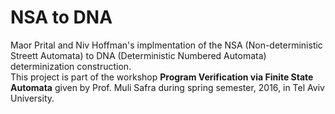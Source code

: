 # NSA to DNA
Maor Prital and Niv Hoffman's implmentation of the NSA (Non-deterministic Streett Automata) to DNA (Deterministic Numbered Automata) determinization construction. <br>
This project is part of the workshop <b>Program Verification via Finite State Automata</b> given by Prof. Muli Safra during spring semester, 2016, in Tel Aviv University. 
